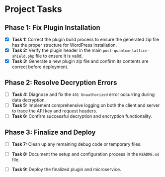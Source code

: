 # Project Tasks

## Phase 1: Fix Plugin Installation

- [x] **Task 1:** Correct the plugin build process to ensure the generated zip file has the proper structure for WordPress installation.
- [x] **Task 2:** Verify the plugin header in the main `post-quantum-lattice-shield.php` file to ensure it is valid.
- [x] **Task 3:** Generate a new plugin zip file and confirm its contents are correct before deployment.

## Phase 2: Resolve Decryption Errors

- [ ] **Task 4:** Diagnose and fix the `401 Unauthorized` error occurring during data decryption.
- [ ] **Task 5:** Implement comprehensive logging on both the client and server to trace the API key and request headers.
- [ ] **Task 6:** Confirm successful decryption and encryption functionality.

## Phase 3: Finalize and Deploy

- [ ] **Task 7:** Clean up any remaining debug code or temporary files.
- [ ] **Task 8:** Document the setup and configuration process in the `README.md` file.
- [ ] **Task 9:** Deploy the finalized plugin and microservice.

